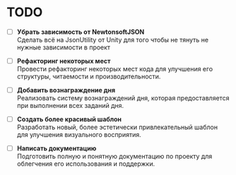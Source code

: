 # TODO
- [ ] **Убрать зависимость от NewtonsoftJSON**  
  Сделать всё на JsonUtility от Unity для того чтобы не тянуть не нужные зависимости в проект

- [ ] **Рефакторинг некоторых мест**  
  Провести рефакторинг некоторых мест кода для улучшения его структуры, читаемости и производительности.

- [ ] **Добавить вознаграждение дня**  
  Реализовать систему вознаграждений дня, которая предоставляется при выполнении всех заданий дня.

- [ ] **Создать более красивый шаблон**  
  Разработать новый, более эстетически привлекательный шаблон для улучшения визуального восприятия.

- [ ] **Написать документацию**  
  Подготовить полную и понятную документацию по проекту для облегчения его использования и поддержки.
